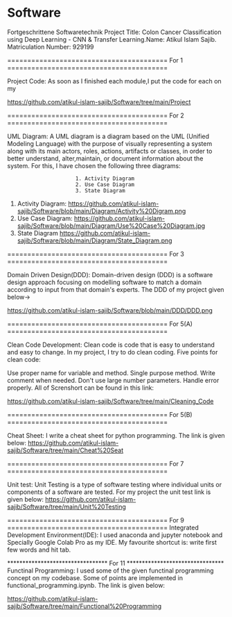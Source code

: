 # Software


Fortgeschrittene Softwaretechnik Project Title: Colon Cancer Classification using Deep Learning - CNN & Transfer Learning.Name: Atikul Islam Sajib. Matriculation Number: 929199

======================================== For 1 ========================================

Project Code: As soon as I finished each module,I put the code for each on my

https://github.com/atikul-islam-sajib/Software/tree/main/Project


======================================== For 2 ========================================

UML Diagram: A UML diagram is a diagram based on the UML (Unified Modeling Language) with the purpose of visually representing a system along with its main actors, roles, actions, artifacts or classes, in order to better understand, alter,maintain, or document information about the system. For this, I have chosen the following three diagrams:

						  1. Activity Diagram
						  2. Use Case Diagram
						  3. State Diagram
              
          
1. Activity Diagram:
https://github.com/atikul-islam-sajib/Software/blob/main/Diagram/Activity%20Digram.png
2. Use Case Diagram:
https://github.com/atikul-islam-sajib/Software/blob/main/Diagram/Use%20Case%20Diagram.jpg
3. State Diagram
https://github.com/atikul-islam-sajib/Software/blob/main/Diagram/State_Diagram.png


======================================== For 3 ========================================

Domain Driven Design(DDD): Domain-driven design (DDD) is a software design approach focusing on modelling software to match a domain according to input from that domain's experts. The DDD of my project given below->

https://github.com/atikul-islam-sajib/Software/blob/main/DDD/DDD.png



======================================== For 5(A) ========================================

Clean Code Development: Clean code is code that is easy to understand and easy to change. In my project, I try to do clean coding. Five points for clean code:

Use proper name for variable and method.
Single purpose method.
Write comment when needed.
Don't use large number parameters.
Handle error properly.
All of Screnshort can be found in this link:

https://github.com/atikul-islam-sajib/Software/tree/main/Cleaning_Code


========================================  For 5(B) ========================================

Cheat Sheet: I write a cheat sheet for python programming. The link is given below:
https://github.com/atikul-islam-sajib/Software/tree/main/Cheat%20Seat

======================================== For 7 ========================================

Unit test: Unit Testing is a type of software testing where individual units or components of a software are tested. For my project the unit test link is given below:
https://github.com/atikul-islam-sajib/Software/tree/main/Unit%20Testing


======================================== For 9 ========================================
Integrated Development Environment(IDE): I used anaconda and jupyter notebook and Specially Google Colab Pro as my IDE. 
My favourite shortcut is: write first few words and hit tab.


********************************* For 11 ******************************** Functinal Programming: 
I used some of the given functinal programming concept on my codebase. Some of points are implemented in functional_programming.ipynb. 
The link is given below:

https://github.com/atikul-islam-sajib/Software/tree/main/Functional%20Programming




